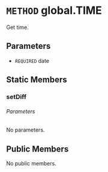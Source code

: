 # `METHOD` global.TIME
Get time.

## Parameters
* `REQUIRED` date 

## Static Members

### setDiff
###### Parameters
No parameters.

## Public Members
No public members.
